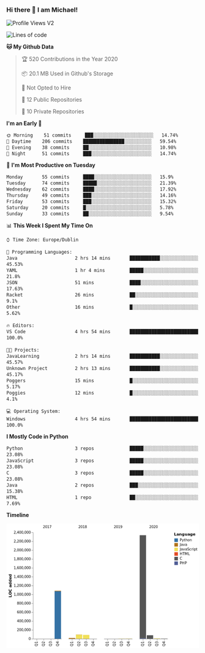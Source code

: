 ### Hi there 👋 I am Michael!

![Profile Views V2](https://komarev.com/ghpvc/?username=AppDevMichael)

<!--START_SECTION:waka-->
![Lines of code](https://img.shields.io/badge/From%20Hello%20World%20I%27ve%20Written-11.8%20million%20lines%20of%20code-blue)

**🐱 My Github Data** 

> 🏆 520 Contributions in the Year 2020
 > 
> 📦 20.1 MB Used in Github's Storage 
 > 
> 🚫 Not Opted to Hire
 > 
> 📜 12 Public Repositories
 > 
> 🔑 10 Private Repositories 

**I'm an Early 🐤** 

```text
🌞 Morning    51 commits     ███░░░░░░░░░░░░░░░░░░░░░░   14.74% 
🌆 Daytime    206 commits    ███████████████░░░░░░░░░░   59.54% 
🌃 Evening    38 commits     ██░░░░░░░░░░░░░░░░░░░░░░░   10.98% 
🌙 Night      51 commits     ███░░░░░░░░░░░░░░░░░░░░░░   14.74%

```
📅 **I'm Most Productive on Tuesday** 

```text
Monday       55 commits     ████░░░░░░░░░░░░░░░░░░░░░   15.9% 
Tuesday      74 commits     █████░░░░░░░░░░░░░░░░░░░░   21.39% 
Wednesday    62 commits     ████░░░░░░░░░░░░░░░░░░░░░   17.92% 
Thursday     49 commits     ███░░░░░░░░░░░░░░░░░░░░░░   14.16% 
Friday       53 commits     ███░░░░░░░░░░░░░░░░░░░░░░   15.32% 
Saturday     20 commits     █░░░░░░░░░░░░░░░░░░░░░░░░   5.78% 
Sunday       33 commits     ██░░░░░░░░░░░░░░░░░░░░░░░   9.54%

```


📊 **This Week I Spent My Time On** 

```text
⌚︎ Time Zone: Europe/Dublin

💬 Programming Languages: 
Java                     2 hrs 14 mins       ███████████░░░░░░░░░░░░░░   45.53% 
YAML                     1 hr 4 mins         █████░░░░░░░░░░░░░░░░░░░░   21.8% 
JSON                     51 mins             ████░░░░░░░░░░░░░░░░░░░░░   17.63% 
Racket                   26 mins             ██░░░░░░░░░░░░░░░░░░░░░░░   9.1% 
Other                    16 mins             █░░░░░░░░░░░░░░░░░░░░░░░░   5.62%

🔥 Editors: 
VS Code                  4 hrs 54 mins       █████████████████████████   100.0%

🐱‍💻 Projects: 
JavaLearning             2 hrs 14 mins       ███████████░░░░░░░░░░░░░░   45.57% 
Unknown Project          2 hrs 13 mins       ███████████░░░░░░░░░░░░░░   45.17% 
Poggers                  15 mins             █░░░░░░░░░░░░░░░░░░░░░░░░   5.17% 
Poggies                  12 mins             █░░░░░░░░░░░░░░░░░░░░░░░░   4.1%

💻 Operating System: 
Windows                  4 hrs 54 mins       █████████████████████████   100.0%

```

**I Mostly Code in Python** 

```text
Python                   3 repos             █████░░░░░░░░░░░░░░░░░░░░   23.08% 
JavaScript               3 repos             █████░░░░░░░░░░░░░░░░░░░░   23.08% 
C                        3 repos             █████░░░░░░░░░░░░░░░░░░░░   23.08% 
Java                     2 repos             ███░░░░░░░░░░░░░░░░░░░░░░   15.38% 
HTML                     1 repo              ██░░░░░░░░░░░░░░░░░░░░░░░   7.69%

```


**Timeline**

![Chart not found](https://github.com/AppDevMichael/AppDevMichael/blob/master/charts/bar_graph.png) 


<!--END_SECTION:waka-->

